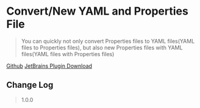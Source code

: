 # Convert/New YAML and Properties File

> You can quickly not only convert Properties files to YAML files(YAML files to Properties files),</b>
> but also new Properties files with YAML files(YAML files with Properties files)

[Github](https://github.com/by-zxy/applicationFile-converter)  [JetBrains Plugin Download](https://plugins.jetbrains.com/plugin/17650-applicationfile-converter)



## Change Log
>1.0.0
